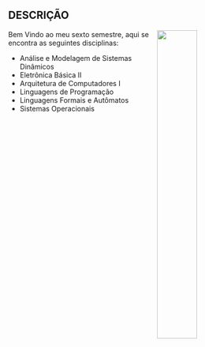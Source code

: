 ## DESCRIÇÃO
<img align="right" width="40%" src="https://user-images.githubusercontent.com/80075307/220180504-6caa4295-9312-4b2a-86d3-c1aaf286c779.png">

Bem Vindo ao meu sexto semestre, aqui se encontra as seguintes disciplinas:

* Análise e Modelagem de Sistemas Dinâmicos
* Eletrônica Básica II
* Arquitetura de Computadores I
* Linguagens de Programação
* Linguagens Formais e Autômatos
* Sistemas Operacionais
